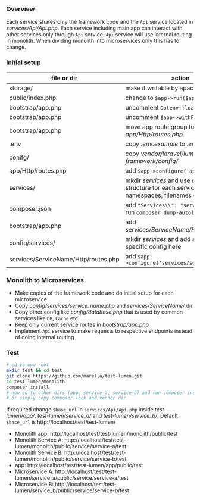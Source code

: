 ### Overview
Each service shares only the framework code and the `Api` service located in *services/Api/Api.php*. Each service including main app can interact with other services only through `Api` service. `Api` service will use internal routing in monolith. When dividing monolith into microservices only this has to change.

### Initial setup

file or dir|action
---|---
storage/|make it writable by apache
public/index.php|change to `$app->run($app['request'])`
bootstrap/app.php|uncomment `Dotenv::load`
bootstrap/app.php|uncomment `$app->withFacades()`
bootstrap/app.php|move app route group to *app/Http/routes.php*
.env|copy *.env.example* to *.env*
conifg/|copy *vendor/laravel/lumen-framework/config/*
app/Http/routes.php|add `$app->configure('app')`
services/|mkdir *services* and use *app* dir structure for each service and change namespaces, filenames etc.
composer.json|add `"Services\\": "services/"` and run `composer dump-autoload`
bootstrap/app.php|add *services/ServiceName/Http/routes.php*
config/services/|mkdir *services* and add service specific config here
services/ServiceName/Http/routes.php|add `$app->configure('services/service_name')`

### Monolith to Microservices
- Make copies of the framework code and do initial setup for each microservice
- Copy *config/services/service_name.php* and *services/ServiceName/* dir
- Copy other config like *config/database.php* that is used by common services like `DB`, `Cache` etc.
- Keep only current service routes in *bootstrap/app.php*
- Implement `Api` service to make requests to respective endpoints instead of doing internal routing

### Test
```bash
# cd to www root
mkdir test && cd test
git clone https://github.com/marella/test-lumen.git
cd test-lumen/monolith
composer install
# now cd to other dirs (app, service_a, service_b) and run composer install
# or simply copy composer.lock and vendor dir
```
If required change `$base_url` in `services/Api/Api.php` inside *test-lumen/app/*, *test-lumen/service_a/* and *test-lumen/service_b/*. Default `$base_url` is http://localhost/test/test-lumen/

- Monolith app: http://localhost/test/test-lumen/monolith/public/test
- Monolith Service A: http://localhost/test/test-lumen/monolith/public/service/service-a/test
- Monolith Service B: http://localhost/test/test-lumen/monolith/public/service/service-b/test
- app: http://localhost/test/test-lumen/app/public/test
- Microservice A: http://localhost/test/test-lumen/service_a/public/service/service-a/test
- Microservice B: http://localhost/test/test-lumen/service_b/public/service/service-b/test
